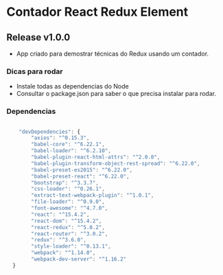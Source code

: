 # Contador React Redux Element

## Release v1.0.0
- App criado para demostrar técnicas do Redux usando um contador.

### Dicas para rodar
- Instale todas as dependencias do Node
- Consultar o package.json para saber o que precisa instalar para rodar.

### Dependencias

```javascript

    "devDependencies": {
        "axios": "^0.15.3",
        "babel-core": "^6.22.1",
        "babel-loader": "^6.2.10",
        "babel-plugin-react-html-attrs": "^2.0.0",
        "babel-plugin-transform-object-rest-spread": "^6.22.0",
        "babel-preset-es2015": "^6.22.0",
        "babel-preset-react": "^6.22.0",
        "bootstrap": "^3.3.7",
        "css-loader": "^0.26.1",
        "extract-text-webpack-plugin": "^1.0.1",
        "file-loader": "^0.9.0",
        "font-awesome": "^4.7.0",
        "react": "^15.4.2",
        "react-dom": "^15.4.2",
        "react-redux": "^5.0.2",
        "react-router": "^3.0.2",
        "redux": "^3.6.0",
        "style-loader": "^0.13.1",
        "webpack": "^1.14.0",
        "webpack-dev-server": "^1.16.2"
  }

```
